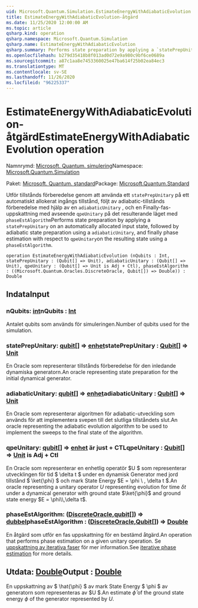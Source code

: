```yaml
---
uid: Microsoft.Quantum.Simulation.EstimateEnergyWithAdiabaticEvolution
title: EstimateEnergyWithAdiabaticEvolution-åtgärd
ms.date: 11/25/2020 12:00:00 AM
ms.topic: article
qsharp.kind: operation
qsharp.namespace: Microsoft.Quantum.Simulation
qsharp.name: EstimateEnergyWithAdiabaticEvolution
qsharp.summary: Performs state preparation by applying a `statePrepUnitary` on an automatically allocated input state, followed by adiabatic state preparation using a `adiabaticUnitary`, and finally phase estimation with respect to `qpeUnitary`on the resulting state using a `phaseEstAlgorithm`.
ms.openlocfilehash: b279d35418b8f013ad0d72e9a980c9bf6ce0689a
ms.sourcegitcommit: a87c1aa8e7453360025e47ba614f25b02ea84ec3
ms.translationtype: MT
ms.contentlocale: sv-SE
ms.lasthandoff: 11/26/2020
ms.locfileid: "96225337"
---
```

# <a name="estimateenergywithadiabaticevolution-operation"></a><span data-ttu-id="971e6-102">EstimateEnergyWithAdiabaticEvolution-åtgärd</span><span class="sxs-lookup"><span data-stu-id="971e6-102">EstimateEnergyWithAdiabaticEvolution operation</span></span>

<span data-ttu-id="971e6-103">Namnrymd: [Microsoft. Quantum. simulering](xref:Microsoft.Quantum.Simulation)</span><span class="sxs-lookup"><span data-stu-id="971e6-103">Namespace: [Microsoft.Quantum.Simulation](xref:Microsoft.Quantum.Simulation)</span></span>

<span data-ttu-id="971e6-104">Paket: [Microsoft. Quantum. standard](https://nuget.org/packages/Microsoft.Quantum.Standard)</span><span class="sxs-lookup"><span data-stu-id="971e6-104">Package: [Microsoft.Quantum.Standard](https://nuget.org/packages/Microsoft.Quantum.Standard)</span></span>


<span data-ttu-id="971e6-105">Utför tillstånds förberedelse genom att använda ett `statePrepUnitary` på ett automatiskt allokerat ingångs tillstånd, följt av adiabatic-tillstånds förberedelse med hjälp av en `adiabaticUnitary` , och en Finally-fas-uppskattning med avseende `qpeUnitary` på det resulterande läget med `phaseEstAlgorithm`</span><span class="sxs-lookup"><span data-stu-id="971e6-105">Performs state preparation by applying a `statePrepUnitary` on an automatically allocated input state, followed by adiabatic state preparation using a `adiabaticUnitary`, and finally phase estimation with respect to `qpeUnitary`on the resulting state using a `phaseEstAlgorithm`.</span></span>

```qsharp
operation EstimateEnergyWithAdiabaticEvolution (nQubits : Int, statePrepUnitary : (Qubit[] => Unit), adiabaticUnitary : (Qubit[] => Unit), qpeUnitary : (Qubit[] => Unit is Adj + Ctl), phaseEstAlgorithm : ((Microsoft.Quantum.Oracles.DiscreteOracle, Qubit[]) => Double)) : Double
```


## <a name="input"></a><span data-ttu-id="971e6-106">Indata</span><span class="sxs-lookup"><span data-stu-id="971e6-106">Input</span></span>

### <a name="nqubits--int"></a><span data-ttu-id="971e6-107">nQubits: [int](xref:microsoft.quantum.lang-ref.int)</span><span class="sxs-lookup"><span data-stu-id="971e6-107">nQubits : [Int](xref:microsoft.quantum.lang-ref.int)</span></span>

<span data-ttu-id="971e6-108">Antalet qubits som används för simuleringen.</span><span class="sxs-lookup"><span data-stu-id="971e6-108">Number of qubits used for the simulation.</span></span>


### <a name="stateprepunitary--qubit--unit"></a><span data-ttu-id="971e6-109">statePrepUnitary: [qubit](xref:microsoft.quantum.lang-ref.qubit)[] => [enhet](xref:microsoft.quantum.lang-ref.unit)</span><span class="sxs-lookup"><span data-stu-id="971e6-109">statePrepUnitary : [Qubit](xref:microsoft.quantum.lang-ref.qubit)[] => [Unit](xref:microsoft.quantum.lang-ref.unit)</span></span> 

<span data-ttu-id="971e6-110">En Oracle som representerar tillstånds förberedelse för den inledande dynamiska generatorn.</span><span class="sxs-lookup"><span data-stu-id="971e6-110">An oracle representing state preparation for the initial dynamical generator.</span></span>


### <a name="adiabaticunitary--qubit--unit"></a><span data-ttu-id="971e6-111">adiabaticUnitary: [qubit](xref:microsoft.quantum.lang-ref.qubit)[] => [enhet](xref:microsoft.quantum.lang-ref.unit)</span><span class="sxs-lookup"><span data-stu-id="971e6-111">adiabaticUnitary : [Qubit](xref:microsoft.quantum.lang-ref.qubit)[] => [Unit](xref:microsoft.quantum.lang-ref.unit)</span></span> 

<span data-ttu-id="971e6-112">En Oracle som representerar algoritmen för adiabatic-utveckling som används för att implementera svepen till det slutliga tillståndets slut.</span><span class="sxs-lookup"><span data-stu-id="971e6-112">An oracle representing the adiabatic evolution algorithm to be used to implement the sweeps to the final state of the algorithm.</span></span>


### <a name="qpeunitary--qubit--unit--is-adj--ctl"></a><span data-ttu-id="971e6-113">qpeUnitary: [qubit](xref:microsoft.quantum.lang-ref.qubit)[] => [enhet](xref:microsoft.quantum.lang-ref.unit)  är just + CTL</span><span class="sxs-lookup"><span data-stu-id="971e6-113">qpeUnitary : [Qubit](xref:microsoft.quantum.lang-ref.qubit)[] => [Unit](xref:microsoft.quantum.lang-ref.unit)  is Adj + Ctl</span></span>

<span data-ttu-id="971e6-114">En Oracle som representerar en enhetlig operatör $U $ som representerar utvecklingen för tid $ \delta t $ under en dynamisk Generator med jord tillstånd $ \ket{\phi} $ och mark State Energy $E = \phi \\ , \delta t $.</span><span class="sxs-lookup"><span data-stu-id="971e6-114">An oracle representing a unitary operator $U$ representing evolution for time $\delta t$ under a dynamical generator with ground state $\ket{\phi}$ and ground state energy $E = \phi\\,\delta t$.</span></span>


### <a name="phaseestalgorithm--discreteoraclequbit--double"></a><span data-ttu-id="971e6-115">phaseEstAlgorithm: ([DiscreteOracle](xref:Microsoft.Quantum.Oracles.DiscreteOracle),[qubit](xref:microsoft.quantum.lang-ref.qubit)[]) => [dubbel](xref:microsoft.quantum.lang-ref.double)</span><span class="sxs-lookup"><span data-stu-id="971e6-115">phaseEstAlgorithm : ([DiscreteOracle](xref:Microsoft.Quantum.Oracles.DiscreteOracle),[Qubit](xref:microsoft.quantum.lang-ref.qubit)[]) => [Double](xref:microsoft.quantum.lang-ref.double)</span></span> 

<span data-ttu-id="971e6-116">En åtgärd som utför en fas uppskattning för en bestämd åtgärd.</span><span class="sxs-lookup"><span data-stu-id="971e6-116">An operation that performs phase estimation on a given unitary operation.</span></span>
<span data-ttu-id="971e6-117">Se [uppskattning av iterativa faser](/quantum/libraries/characterization#iterative-phase-estimation) för mer information.</span><span class="sxs-lookup"><span data-stu-id="971e6-117">See [iterative phase estimation](/quantum/libraries/characterization#iterative-phase-estimation) for more details.</span></span>



## <a name="output--double"></a><span data-ttu-id="971e6-118">Utdata: [Double](xref:microsoft.quantum.lang-ref.double)</span><span class="sxs-lookup"><span data-stu-id="971e6-118">Output : [Double](xref:microsoft.quantum.lang-ref.double)</span></span>

<span data-ttu-id="971e6-119">En uppskattning av $ \hat{\phi} $ av mark State Energy $ \phi $ av generatorn som representeras av $U $.</span><span class="sxs-lookup"><span data-stu-id="971e6-119">An estimate $\hat{\phi}$ of the ground state energy $\phi$ of the generator represented by $U$.</span></span>